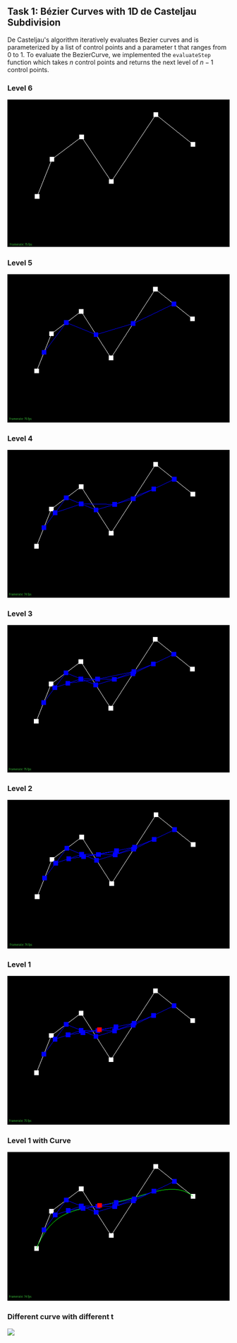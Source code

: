 ## Task 1: Bézier Curves with 1D de Casteljau Subdivision

De Casteljau's algorithm iteratively evaluates Bezier curves and is parameterized
by a list of control points and a parameter t that ranges from 0 to 1. To evaluate
the BezierCurve, we implemented the `evaluateStep` function which takes $n$ control
points and returns the next level of $n-1$ control points. 

### Level 6

![Level 6](assets/img/184_p2_task1_l6.png)

### Level 5

![Level 5](assets/img/184_p2_task1_l5.png)

### Level 4

![Level 4](assets/img/184_p2_task1_l4.png)

### Level 3

![Level 3](assets/img/184_p2_task1_l3.png)

### Level 2

![Level 2](assets/img/184_p2_task1_l2.png)

### Level 1

![Level 1](assets/img/184_p2_task1_l1.png)

### Level 1 with Curve

![Level 1 with curve](assets/img/184_p2_task1_l1curve.png)

### Different curve with different t

![](assets/img/184_p2_task1_varyt2.png)

